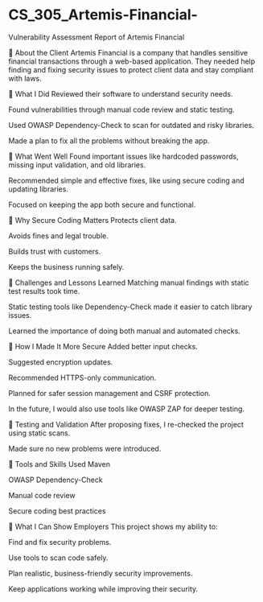 # CS_305_Artemis-Financial-
Vulnerability Assessment Report of Artemis Financial 

🔹 About the Client
Artemis Financial is a company that handles sensitive financial transactions through a web-based application. They needed help finding and fixing security issues to protect client data and stay compliant with laws.

🔹 What I Did
Reviewed their software to understand security needs.

Found vulnerabilities through manual code review and static testing.

Used OWASP Dependency-Check to scan for outdated and risky libraries.

Made a plan to fix all the problems without breaking the app.

🔹 What Went Well
Found important issues like hardcoded passwords, missing input validation, and old libraries.

Recommended simple and effective fixes, like using secure coding and updating libraries.

Focused on keeping the app both secure and functional.

🔹 Why Secure Coding Matters
Protects client data.

Avoids fines and legal trouble.

Builds trust with customers.

Keeps the business running safely.

🔹 Challenges and Lessons Learned
Matching manual findings with static test results took time.

Static testing tools like Dependency-Check made it easier to catch library issues.

Learned the importance of doing both manual and automated checks.

🔹 How I Made It More Secure
Added better input checks.

Suggested encryption updates.

Recommended HTTPS-only communication.

Planned for safer session management and CSRF protection.

In the future, I would also use tools like OWASP ZAP for deeper testing.

🔹 Testing and Validation
After proposing fixes, I re-checked the project using static scans.

Made sure no new problems were introduced.

🔹 Tools and Skills Used
Maven

OWASP Dependency-Check

Manual code review

Secure coding best practices

🔹 What I Can Show Employers
This project shows my ability to:

Find and fix security problems.

Use tools to scan code safely.

Plan realistic, business-friendly security improvements.

Keep applications working while improving their security.

